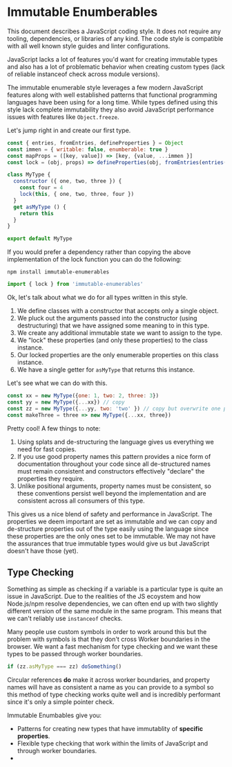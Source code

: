 # Immutable Enumberables

This document describes a JavaScript coding style. It does not require any tooling,
dependencies, or libraries of any kind. The code style is compatible with all well known
style guides and linter configurations.

JavaScript lacks a lot of features you'd want for creating immutable types and also has
a lot of problematic behavior when creating custom types (lack of reliable instanceof check
across module versions).

The immutable enumerable style leverages a few modern JavaScript features along with
well established patterns that functional programming languages have been
using for a long time. While types defined using this style lack complete immutability
they also avoid JavaScript performance issues with features like `Object.freeze`.

Let's jump right in and create our first type.

```js
const { entries, fromEntries, defineProperties } = Object
const immen = { writable: false, enumberable: true }
const mapProps = ([key, value]) => [key, {value, ...immen }]
const lock = (obj, props) => defineProperties(obj, fromEntries(entries(props).map(mapProps)))

class MyType {
  constructor ({ one, two, three }) {
    const four = 4
    lock(this, { one, two, three, four })  
  }
  get asMyType () {
    return this
  }
}

export default MyType
```

If you would prefer a dependency rather than copying the above implementation of the lock function you can do
the following:

```
npm install immutable-enumerables
```

```js
import { lock } from 'immutable-enumerables'
```

Ok, let's talk about what we do for all types written in this style.

1. We define classes with a constructor that accepts only a single object.
2. We pluck out the arguments passed into the constructor (using destructuring) that we have assigned some meaning to in this type.
3. We create any additional immutable state we want to assign to the type.
4. We "lock" these properties (and only these properties) to the class instance.
5. Our locked properties are the only enumerable properties on this class instance.
6. We have a single getter for `asMyType` that returns this instance.

Let's see what we can do with this.

```js
const xx = new MyType({one: 1, two: 2, three: 3})
const yy = new MyType({...xx}) // copy
const zz = new MyType({...yy, two: 'two' }) // copy but overwrite one property
const makeThree = three => new MyType({...xx, three})
```

Pretty cool! A few things to note:

1. Using splats and de-structuring the language gives us everything we need for fast copies.
2. If you use good property names this pattern provides a nice form of documentation throughout
   your code since all de-structured names must remain consistent and constructors effectively "declare"
   the properties they require.
3. Unlike positional arguments, property names must be consistent, so these conventions persist well
   beyond the implementation and are consistent across all consumers of this type.

This gives us a nice blend of safety and performance in JavaScript. The properties we deem important are set as
immutable and we can copy and de-structure properties out of the type easily using the language since these
properties are the only ones set to be immutable. We may not have the assurances that true immutable types would
give us but JavaScript doesn't have those (yet).

## Type Checking

Something as simple as checking if a variable is a particular type is quite an issue in JavaScript. Due to the
realities of the JS ecoystem and how Node.js/npm resolve dependencies, we can often end up with two slightly
different version of the same module in the same program. This means that we can't reliably use `instanceof`
checks.

Many people use custom symbols in order to work around this but the problem with symbols is that they don't
cross Worker boundaries in the browser. We want a fast mechanism for type checking and we want these types
to be passed through worker boundaries.

```js
if (zz.asMyType === zz) doSomething()
```

Circular references **do** make it across worker boundaries, and property names will have as consistent a name
as you can provide to a symbol so this method of type checking works quite well and is incredibly performant
since it's only a simple pointer check.

Immutable Enumbables give you:

* Patterns for creating new types that have immutablity of **specific properties**.
* Flexible type checking that work within the limits of JavaScript and through worker boundaries.
* 